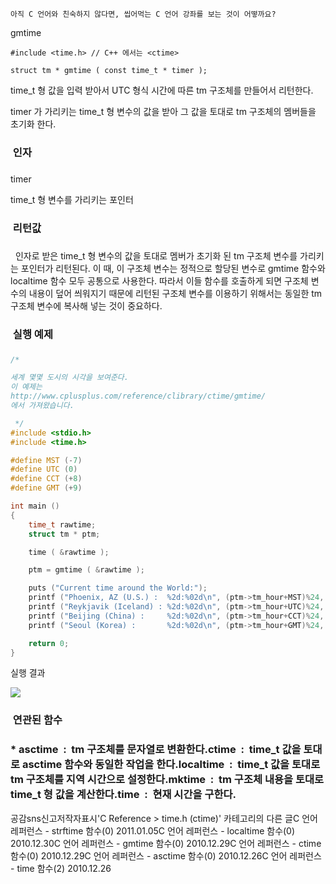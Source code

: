 

```warning
아직 C 언어와 친숙하지 않다면, 씹어먹는 C 언어 강좌를 보는 것이 어떻까요?

```


gmtime

```info
#include <time.h> // C++ 에서는 <ctime>

struct tm * gmtime ( const time_t * timer );
```


time_t 형 값을 입력 받아서 UTC 형식 시간에 따른 tm 구조체를 만들어서 리턴한다. 

timer 가 가리키는 time_t 형 변수의 값을 받아 그 값을 토대로 tm 구조체의 멤버들을 초기화 한다. 

###  인자
### 

timer 

time_t 형 변수를 가리키는 포인터

###  리턴값
### 
  인자로 받은 time_t 형 변수의 값을 토대로 멤버가 초기화 된 tm 구조체 변수를 가리키는 포인터가 리턴된다. 이 때, 이 구조체 변수는 정적으로 할당된 변수로 gmtime 함수와 localtime 함수 모두 공통으로 사용한다. 따라서 이들 함수를 호출하게 되면 구조체 변수의 내용이 덮어 씌워지기 때문에 리턴된 구조체 변수를 이용하기 위해서는 동일한 tm 구조체 변수에 복사해 넣는 것이 중요하다. 

###  실행 예제
### 
```cpp
/* 

세계 몇몇 도시의 시각을 보여준다.
이 예제는
http://www.cplusplus.com/reference/clibrary/ctime/gmtime/
에서 가져왔습니다.

 */
#include <stdio.h>
#include <time.h>

#define MST (-7)
#define UTC (0)
#define CCT (+8)
#define GMT (+9)

int main ()
{
    time_t rawtime;
    struct tm * ptm;

    time ( &rawtime );

    ptm = gmtime ( &rawtime );

    puts ("Current time around the World:");
    printf ("Phoenix, AZ (U.S.) :  %2d:%02d\n", (ptm->tm_hour+MST)%24, ptm->tm_min);
    printf ("Reykjavik (Iceland) : %2d:%02d\n", (ptm->tm_hour+UTC)%24, ptm->tm_min);
    printf ("Beijing (China) :     %2d:%02d\n", (ptm->tm_hour+CCT)%24, ptm->tm_min);
    printf ("Seoul (Korea) :       %2d:%02d\n", (ptm->tm_hour+GMT)%24, ptm->tm_min);

    return 0;
}
```


실행 결과

![](http://img1.daumcdn.net/thumb/R1920x0/?fname=http%3A%2F%2Fcfile26.uf.tistory.com%2Fimage%2F13155B484D1B14B32FA168)


###  연관된 함수
### * asctime  :  tm 구조체를 문자열로 변환한다.ctime  :  time_t 값을 토대로 asctime 함수와 동일한 작업을 한다.localtime  :  time_t 값을 토대로 tm 구조체를 지역 시간으로 설정한다.mktime  :  tm 구조체 내용을 토대로 time_t 형 값을 계산한다.time  :  현재 시간을 구한다.

공감sns신고저작자표시'C Reference > time.h (ctime)' 카테고리의 다른 글C 언어 레퍼런스 - strftime 함수(0)
2011.01.05C 언어 레퍼런스 - localtime 함수(0)
2010.12.30C 언어 레퍼런스 - gmtime 함수(0)
2010.12.29C 언어 레퍼런스 - ctime 함수(0)
2010.12.29C 언어 레퍼런스 - asctime 함수(0)
2010.12.26C 언어 레퍼런스 - time 함수(2)
2010.12.26

